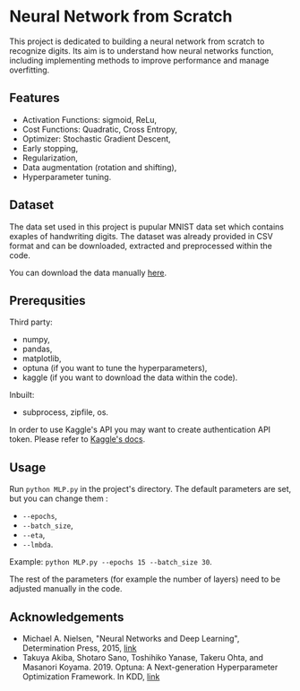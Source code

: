# Neural Network from Scratch
This project is dedicated to building a neural network from scratch to recognize digits. Its aim is to understand how neural networks function, including implementing methods to improve performance and manage overfitting.

## Features
- Activation Functions: sigmoid, ReLu,
- Cost Functions: Quadratic, Cross Entropy,
- Optimizer: Stochastic Gradient Descent,
- Early stopping,
- Regularization,
- Data augmentation (rotation and shifting),
- Hyperparameter tuning.

## Dataset
The data set used in this project is pupular MNIST data set which contains exaples of handwriting digits. The dataset was already provided in CSV format and can be downloaded, extracted and preprocessed within the code.

You can download the data manually [here](https://www.kaggle.com/datasets/oddrationale/mnist-in-csv).

## Prerequsities
Third party:
- numpy,
- pandas,
- matplotlib,
- optuna (if you want to tune the hyperparameters),
- kaggle (if you want to download the data within the code).
  
Inbuilt:
- subprocess, zipfile, os.
  
In order to use Kaggle's API you may want to create authentication API token. Please refer to [Kaggle's docs](https://www.kaggle.com/docs/api).

## Usage
Run `python MLP.py` in the project's directory. The default parameters are set, but you can change them :
- `--epochs`,
- `--batch_size`,
- `--eta`,
- `--lmbda`.
  
Example: `python MLP.py --epochs 15 --batch_size 30`.

The rest of the parameters (for example the number of layers) need to be adjusted manually in the code.

## Acknowledgements 
- Michael A. Nielsen, "Neural Networks and Deep Learning", Determination Press, 2015, [link](http://neuralnetworksanddeeplearning.com/index.html)
- Takuya Akiba, Shotaro Sano, Toshihiko Yanase, Takeru Ohta, and Masanori Koyama. 2019. Optuna: A Next-generation Hyperparameter Optimization Framework. In KDD, [link](https://optuna.org/)
